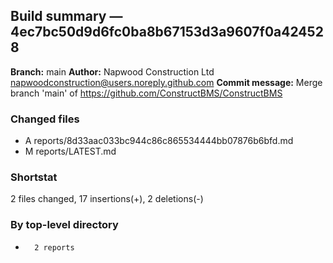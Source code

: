 ## Build summary — 4ec7bc50d9d6fc0ba8b67153d3a9607f0a424528

**Branch:** main **Author:** Napwood Construction Ltd <napwoodconstruction@users.noreply.github.com>
**Commit message:** Merge branch 'main' of https://github.com/ConstructBMS/ConstructBMS

### Changed files

- A reports/8d33aac033bc944c86c865534444bb07876b6bfd.md
- M reports/LATEST.md

### Shortstat

2 files changed, 17 insertions(+), 2 deletions(-)

### By top-level directory

-       2 reports
